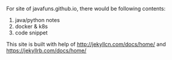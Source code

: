 For site of javafuns.github.io, there would be following contents:  
1. java/python notes  
2. docker & k8s  
3. code snippet

This site is built with help of http://jekyllcn.com/docs/home/ and https://jekyllrb.com/docs/home/
